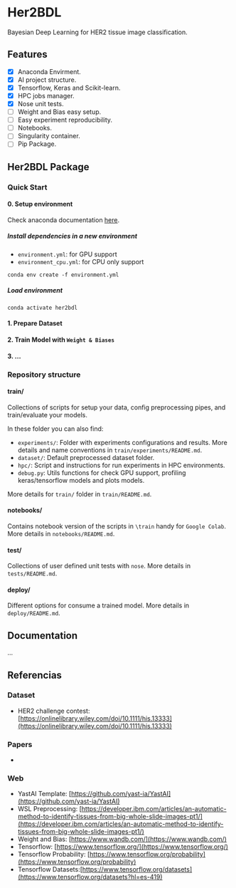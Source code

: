 # Her2BDL

Bayesian Deep Learning for HER2 tissue image classification.

## Features

- [x] Anaconda Envirment.
- [x] AI project structure.
- [x] Tensorflow, Keras and Scikit-learn.
- [x] HPC jobs manager.
- [x] Nose unit tests.
- [ ] Weight and Bias easy setup.
- [ ] Easy experiment reproducibility.
- [ ] Notebooks.
- [ ] Singularity container.
- [ ] Pip Package.

## Her2BDL Package

### Quick Start

#### 0. Setup environment

Check anaconda documentation [here](https://docs.conda.io/projects/conda/en/latest/user-guide/tasks/manage-environments.html#creating-an-environment-from-an-environment-yml-file).

##### Install dependencies in a new environment

* `environment.yml`: for GPU support
* `environment_cpu.yml`: for CPU only support

```
conda env create -f environment.yml
```

##### Load environment

```
conda activate her2bdl
```

#### 1. Prepare Dataset

#### 2. Train Model with `Weight & Biases`

#### 3. ...

### Repository structure

#### train/

Collections of scripts for setup your data, config preprocessing pipes, and train/evaluate your models.

In these folder you can also find:
* `experiments/`: Folder with experiments configurations and results. More details and name conventions in `train/experiments/README.md`.
* `dataset/`: Default preprocessed dataset folder.
* `hpc/`: Script and instructions for run experiments in HPC environments.
* `debug.py`: Utils functions for check GPU support, profiling keras/tensorflow models and plots models.

More details for `train/` folder in  `train/README.md`.

#### notebooks/

Contains notebook version of the scripts in `\train` handy for `Google Colab`. More details in `notebooks/README.md`.



#### test/

Collections of user defined unit tests with `nose`. More details in `tests/README.md`.

#### deploy/

Different options for consume a trained model. More details in `deploy/README.md`.

## Documentation

...


## Referencias

### Dataset

- HER2 challenge contest: [https://onlinelibrary.wiley.com/doi/10.1111/his.13333](https://onlinelibrary.wiley.com/doi/10.1111/his.13333)

### Papers

- 

### Web

- YastAI Template: [https://github.com/yast-ia/YastAI](https://github.com/yast-ia/YastAI)
- WSL Preprocessing: [https://developer.ibm.com/articles/an-automatic-method-to-identify-tissues-from-big-whole-slide-images-pt1/](https://developer.ibm.com/articles/an-automatic-method-to-identify-tissues-from-big-whole-slide-images-pt1/)
- Weight and Bias: [https://www.wandb.com/](https://www.wandb.com/)
- Tensorflow: [https://www.tensorflow.org/](https://www.tensorflow.org/)
- Tensorflow Probability: [https://www.tensorflow.org/probability](https://www.tensorflow.org/probability)
- Tensorflow Datasets:[https://www.tensorflow.org/datasets](https://www.tensorflow.org/datasets?hl=es-419)

